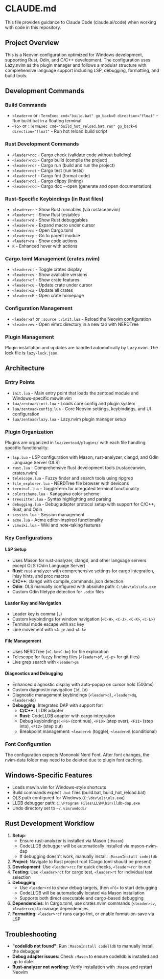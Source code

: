 # CLAUDE.md

This file provides guidance to Claude Code (claude.ai/code) when working with code in this repository.

## Project Overview
This is a Neovim configuration optimized for Windows development, supporting Rust, Odin, and C/C++ development. The configuration uses Lazy.nvim as the plugin manager and follows a modular structure with comprehensive language support including LSP, debugging, formatting, and build tools.

## Development Commands

### Build Commands
- `<leader>m` or `:TermExec cmd="build.bat" go_back=0 direction="float"` - Run build.bat in a floating terminal
- `<F5>` or `:TermExec cmd="build_hot_reload.bat run" go_back=0 direction="float"` - Run hot reload build script

### Rust Development Commands
- `<leader>rcc` - Cargo check (validate code without building)
- `<leader>rcb` - Cargo build (compile the project)
- `<leader>rcr` - Cargo run (build and run the project)
- `<leader>rct` - Cargo test (run tests)
- `<leader>rcf` - Cargo fmt (format code)
- `<leader>rcl` - Cargo clippy (linting)
- `<leader>rcd` - Cargo doc --open (generate and open documentation)

### Rust-Specific Keybindings (in Rust files)
- `<leader>rr` - Show Rust runnables (via rustaceanvim)
- `<leader>rt` - Show Rust testables
- `<leader>rd` - Show Rust debuggables
- `<leader>re` - Expand macro under cursor
- `<leader>rc` - Open Cargo.toml
- `<leader>rp` - Go to parent module
- `<leader>ra` - Show code actions
- `K` - Enhanced hover with actions

### Cargo.toml Management (crates.nvim)
- `<leader>ct` - Toggle crates display
- `<leader>cv` - Show available versions
- `<leader>cf` - Show crate features
- `<leader>cu` - Update crate under cursor
- `<leader>ca` - Update all crates
- `<leader>cH` - Open crate homepage

### Configuration Management
- `<leader>af` or `:source ./init.lua` - Reload the Neovim configuration
- `<leader>ev` - Open vimrc directory in a new tab with NERDTree

### Plugin Management
Plugin installation and updates are handled automatically by Lazy.nvim. The lock file is `lazy-lock.json`.

## Architecture

### Entry Points
- `init.lua` - Main entry point that loads the zentoad module and Windows-specific mswin.vim
- `lua/zentoad/init.lua` - Loads core config and plugin system
- `lua/zentoad/config.lua` - Core Neovim settings, keybindings, and UI configuration
- `lua/zentoad/lazy.lua` - Lazy.nvim plugin manager setup

### Plugin Organization
Plugins are organized in `lua/zentoad/plugins/` with each file handling specific functionality:
- `lsp.lua` - LSP configuration with Mason, rust-analyzer, clangd, and Odin Language Server (OLS)
- `rust.lua` - Comprehensive Rust development tools (rustaceanvim, crates.nvim)
- `telescope.lua` - Fuzzy finder and search tools using ripgrep
- `file_explorer.lua` - NERDTree file browser with devicons
- `terminal.lua` - ToggleTerm for integrated terminal functionality
- `colorscheme.lua` - Kanagawa color scheme
- `treesitter.lua` - Syntax highlighting and parsing
- `debugging.lua` - Debug adapter protocol setup with support for C/C++, Rust, and Odin
- `session.lua` - Session management
- `acme.lua` - Acme editor-inspired functionality
- `vimwiki.lua` - Wiki and note-taking features

### Key Configurations

#### LSP Setup
- Uses Mason for rust-analyzer, clangd, and other language servers except OLS (Odin Language Server)
- **Rust**: rust-analyzer with comprehensive settings for cargo integration, inlay hints, and proc macros
- **C/C++**: clangd with compile_commands.json detection
- **Odin**: OLS manually configured with absolute path: `C:\dev\ols\ols.exe`
- Custom Odin filetype detection for `.odin` files

#### Leader Key and Navigation
- Leader key is comma (`,`)
- Custom keybindings for window navigation (`<C-H>`, `<C-J>`, `<C-K>`, `<C-L>`)
- Terminal mode escape with `ESC` key
- Line movement with `<A-j>` and `<A-k>`

#### File Management
- Uses NERDTree (`<C-k><C-b>`) for file exploration
- Telescope for fuzzy finding files (`<leader>pf`, `<C-p>` for git files)
- Live grep search with `<leader>ps`

#### Diagnostics and Debugging
- Enhanced diagnostic display with auto-popup on cursor hold (500ms)
- Custom diagnostic navigation (`]d`, `[d`)
- Diagnostic management keybindings (`<leader>dl`, `<leader>dq`, `<leader>do`)
- **Debugging**: Integrated DAP with support for:
  - **C/C++**: LLDB adapter
  - **Rust**: CodeLLDB adapter with cargo integration
  - Debug keybindings: `<F6>` (continue), `<F10>` (step over), `<F11>` (step into), `<F12>` (step out)
  - Breakpoint management: `<leader>b` (toggle), `<leader>B` (conditional)

### Font Configuration
The configuration expects Mononoki Nerd Font. After font changes, the nvim-data folder may need to be deleted due to plugin font caching.

## Windows-Specific Features
- Loads mswin.vim for Windows-style shortcuts
- Build commands expect `.bat` files (build.bat, build_hot_reload.bat)
- OLS path configured for Windows (`C:\dev\ols\ols.exe`)
- LLDB debugger path: `C:\Program Files\LLVM\bin\lldb-dap.exe`
- Undo directory set to `~/.vim/undodir`

## Rust Development Workflow
1. **Setup**: 
   - Ensure rust-analyzer is installed via Mason (`:Mason`)
   - CodeLLDB debugger will be automatically installed via mason-nvim-dap
   - If debugging doesn't work, manually install: `:MasonInstall codelldb`
2. **Project**: Navigate to Rust project root (Cargo.toml should be present)
3. **Development**: Use `<leader>rcc` for quick checks, `<leader>rcr` to run
4. **Testing**: Use `<leader>rct` for cargo test, `<leader>rt` for individual test selection
5. **Debugging**: 
   - Use `<leader>rd` to show debug targets, then `<F6>` to start debugging
   - CodeLLDB will be automatically located via Mason installation
   - Supports both direct executable and cargo-based debugging
6. **Dependencies**: In Cargo.toml, use crates.nvim commands (`<leader>cv`, `<leader>cu`) to manage dependencies
7. **Formatting**: `<leader>rcf` runs cargo fmt, or enable format-on-save via LSP

## Troubleshooting
- **"codelldb not found"**: Run `:MasonInstall codelldb` to manually install the debugger
- **Debug adapter issues**: Check `:Mason` to ensure codelldb is installed and up to date
- **Rust-analyzer not working**: Verify installation with `:Mason` and restart Neovim